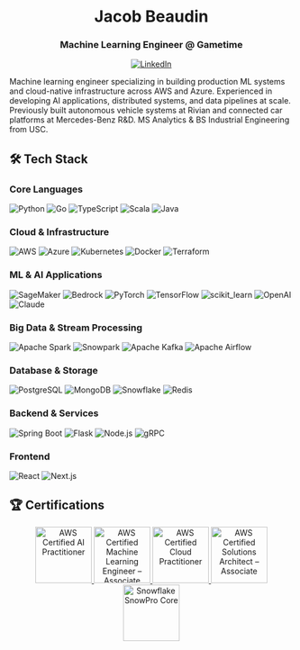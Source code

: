 <div align="center">

# Jacob Beaudin
### Machine Learning Engineer @ Gametime

[![LinkedIn](https://img.shields.io/badge/LinkedIn-Connect-0077B5?style=for-the-badge&logo=linkedin)](https://www.linkedin.com/in/jacobcbeaudin/)

</div>

Machine learning engineer specializing in building production ML systems and cloud-native infrastructure across AWS and Azure. Experienced in developing AI applications, distributed systems, and data pipelines at scale. Previously built autonomous vehicle systems at Rivian and connected car platforms at Mercedes-Benz R&D. MS Analytics & BS Industrial Engineering from USC.

## 🛠 Tech Stack

### Core Languages
![Python](https://img.shields.io/badge/-Python-3776AB?style=flat-square&logo=python&logoColor=white)
![Go](https://img.shields.io/badge/-Go-00ADD8?style=flat-square&logo=go&logoColor=white)
![TypeScript](https://img.shields.io/badge/-TypeScript-3178C6?style=flat-square&logo=typescript&logoColor=white)
![Scala](https://img.shields.io/badge/-Scala-DC322F?style=flat-square&logo=scala&logoColor=white)
![Java](https://img.shields.io/badge/-Java-007396?style=flat-square&logo=java&logoColor=white)

### Cloud & Infrastructure
![AWS](https://img.shields.io/badge/-AWS-232F3E?style=flat-square&logo=amazon-aws&logoColor=yellow)
![Azure](https://img.shields.io/badge/-Azure-0089D6?style=flat-square&logo=microsoft-azure&logoColor=white)
![Kubernetes](https://img.shields.io/badge/-Kubernetes-326CE5?style=flat-square&logo=kubernetes&logoColor=white)
![Docker](https://img.shields.io/badge/-Docker-2496ED?style=flat-square&logo=docker&logoColor=white)
![Terraform](https://img.shields.io/badge/-Terraform-7B42BC?style=flat-square&logo=terraform&logoColor=white)

### ML & AI Applications
![SageMaker](https://img.shields.io/badge/-SageMaker-FF9900?style=flat-square&logo=amazon-aws&logoColor=white)
![Bedrock](https://img.shields.io/badge/-Bedrock-FF9900?style=flat-square&logo=amazon-aws&logoColor=white)
![PyTorch](https://img.shields.io/badge/-PyTorch-EE4C2C?style=flat-square&logo=pytorch&logoColor=white)
![TensorFlow](https://img.shields.io/badge/-TensorFlow-FF6F00?style=flat-square&logo=tensorflow&logoColor=white)
![scikit_learn](https://img.shields.io/badge/-Scikit_Learn-F7931E?style=flat-square&logo=scikit-learn&logoColor=white)
![OpenAI](https://img.shields.io/badge/-OpenAI-412991?style=flat-square&logo=openai&logoColor=white)
![Claude](https://img.shields.io/badge/-Claude-000000?style=flat-square&logo=anthropic&logoColor=white)

### Big Data & Stream Processing
![Apache Spark](https://img.shields.io/badge/-Apache_Spark-E25A1C?style=flat-square&logo=apache-spark&logoColor=white)
![Snowpark](https://img.shields.io/badge/-Snowpark-29B5E8?style=flat-square&logo=snowflake&logoColor=white)
![Apache Kafka](https://img.shields.io/badge/-Kafka-231F20?style=flat-square&logo=apache-kafka&logoColor=white)
![Apache Airflow](https://img.shields.io/badge/-Airflow-017CEE?style=flat-square&logo=apache-airflow&logoColor=white)

### Database & Storage
![PostgreSQL](https://img.shields.io/badge/-PostgreSQL-336791?style=flat-square&logo=postgresql&logoColor=white)
![MongoDB](https://img.shields.io/badge/-MongoDB-47A248?style=flat-square&logo=mongodb&logoColor=white)
![Snowflake](https://img.shields.io/badge/-Snowflake-29B5E8?style=flat-square&logo=snowflake&logoColor=white)
![Redis](https://img.shields.io/badge/-Redis-DC382D?style=flat-square&logo=redis&logoColor=white)

### Backend & Services
![Spring Boot](https://img.shields.io/badge/-Spring_Boot-6DB33F?style=flat-square&logo=spring-boot&logoColor=white)
![Flask](https://img.shields.io/badge/-Flask-000000?style=flat-square&logo=flask&logoColor=white)
![Node.js](https://img.shields.io/badge/-Node.js-339933?style=flat-square&logo=node.js&logoColor=white)
![gRPC](https://img.shields.io/badge/-gRPC-244c5a?style=flat-square&logo=google&logoColor=white)

### Frontend
![React](https://img.shields.io/badge/-React-61DAFB?style=flat-square&logo=react&logoColor=black)
![Next.js](https://img.shields.io/badge/-Next.js-000000?style=flat-square&logo=next.js&logoColor=white)
## 🏆 Certifications

<div align="center">
  <a href="https://www.credly.com/badges/dc5f2174-1148-4b1b-835b-19b012cf4500">
    <img src="https://images.credly.com/size/680x680/images/4d4693bb-530e-4bca-9327-de07f3aa2348/image.png" width="100" alt="AWS Certified AI Practitioner">
  </a>
  <a href="https://www.credly.com/badges/f179dc2b-5d4f-44a8-bfad-08fd372916de">
    <img src="https://images.credly.com/size/680x680/images/1a634b4e-3d6b-4a74-b118-c0dcb429e8d2/image.png" width="100" alt="AWS Certified Machine Learning Engineer – Associate">
  </a>
  <a href="https://www.credly.com/badges/57174eb7-1e0e-4916-a1da-c617c1af4c3f">
    <img src="https://images.credly.com/size/680x680/images/00634f82-b07f-4bbd-a6bb-53de397fc3a6/image.png" width="100" alt="AWS Certified Cloud Practitioner">
  </a>
  <a href="https://www.credly.com/badges/573fba46-44e2-4a8f-9806-6bf79b56e6f1">
    <img src="https://images.credly.com/size/110x110/images/0e284c3f-5164-4b21-8660-0d84737941bc/image.png" width="100" alt="AWS Certified Solutions Architect – Associate">
  </a>
  <a href="https://achieve.snowflake.com/4745f616-6e1b-43b8-ac6c-e1902fd76166">
    <img src="https://images.credly.com/images/7a2ed5ab-2bed-4b5c-84e9-fc7c71275da4/SnowProCoreTM600.png" width="100" alt="Snowflake SnowPro Core">
  </a>
</div>
